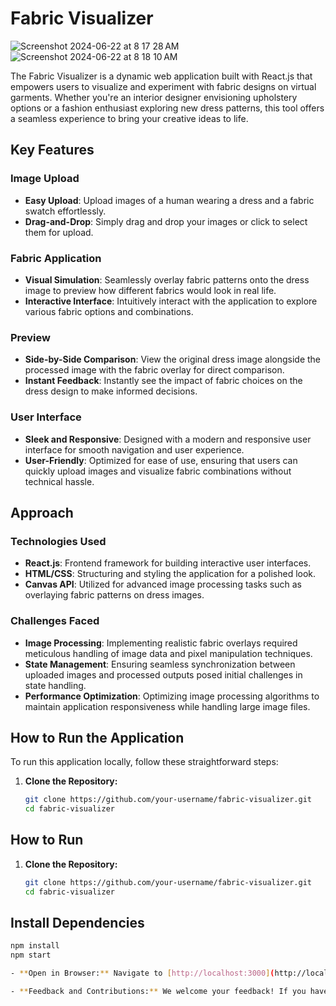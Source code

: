 # Fabric Visualizer

![Screenshot 2024-06-22 at 8 17 28 AM](https://github.com/Overhere7/Fabric-Visualizer/assets/110075716/006bc871-d0e0-4b6c-bcd8-dd131b53a72f) ![Screenshot 2024-06-22 at 8 18 10 AM](https://github.com/Overhere7/Fabric-Visualizer/assets/110075716/42196b5a-180e-41b4-91e2-fb6b1c2b27cf)




The Fabric Visualizer is a dynamic web application built with React.js that empowers users to visualize and experiment with fabric designs on virtual garments. Whether you're an interior designer envisioning upholstery options or a fashion enthusiast exploring new dress patterns, this tool offers a seamless experience to bring your creative ideas to life.

## Key Features

### Image Upload
- **Easy Upload**: Upload images of a human wearing a dress and a fabric swatch effortlessly.
- **Drag-and-Drop**: Simply drag and drop your images or click to select them for upload.

### Fabric Application
- **Visual Simulation**: Seamlessly overlay fabric patterns onto the dress image to preview how different fabrics would look in real life.
- **Interactive Interface**: Intuitively interact with the application to explore various fabric options and combinations.

### Preview
- **Side-by-Side Comparison**: View the original dress image alongside the processed image with the fabric overlay for direct comparison.
- **Instant Feedback**: Instantly see the impact of fabric choices on the dress design to make informed decisions.

### User Interface
- **Sleek and Responsive**: Designed with a modern and responsive user interface for smooth navigation and user experience.
- **User-Friendly**: Optimized for ease of use, ensuring that users can quickly upload images and visualize fabric combinations without technical hassle.

## Approach

### Technologies Used
- **React.js**: Frontend framework for building interactive user interfaces.
- **HTML/CSS**: Structuring and styling the application for a polished look.
- **Canvas API**: Utilized for advanced image processing tasks such as overlaying fabric patterns on dress images.

### Challenges Faced
- **Image Processing**: Implementing realistic fabric overlays required meticulous handling of image data and pixel manipulation techniques.
- **State Management**: Ensuring seamless synchronization between uploaded images and processed outputs posed initial challenges in state handling.
- **Performance Optimization**: Optimizing image processing algorithms to maintain application responsiveness while handling large image files.

## How to Run the Application

To run this application locally, follow these straightforward steps:

1. **Clone the Repository:**
   ```bash
   git clone https://github.com/your-username/fabric-visualizer.git
   cd fabric-visualizer

## How to Run

1. **Clone the Repository:**
   ```bash
   git clone https://github.com/your-username/fabric-visualizer.git
   cd fabric-visualizer
## Install Dependencies

```bash
npm install
npm start

- **Open in Browser:** Navigate to [http://localhost:3000](http://localhost:3000) in your web browser to use the Fabric Visualizer.

- **Feedback and Contributions:** We welcome your feedback! If you have suggestions, encounter issues, or want to contribute, please submit an issue or fork the repository and create a pull request.




